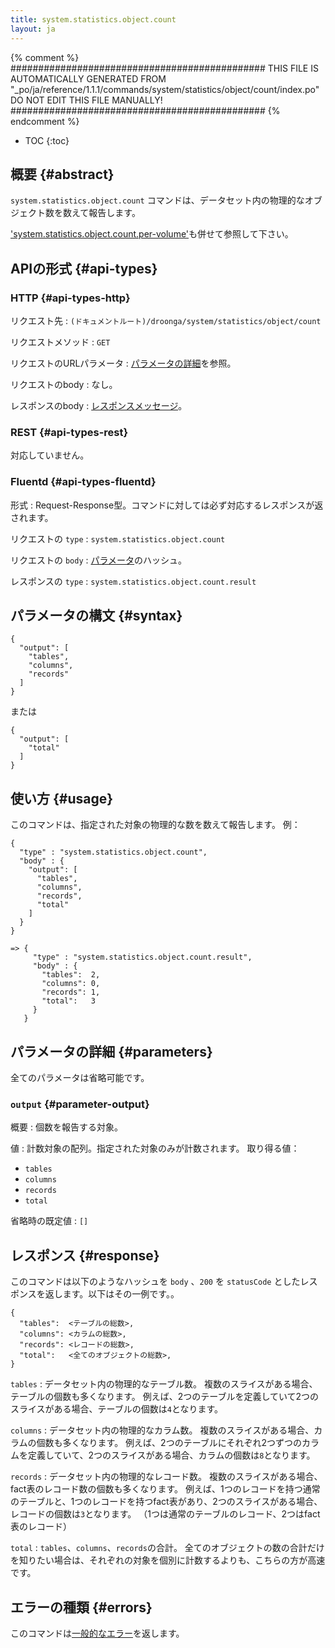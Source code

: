 ```yaml
---
title: system.statistics.object.count
layout: ja
---
```


{% comment %}
##############################################
  THIS FILE IS AUTOMATICALLY GENERATED FROM
  "_po/ja/reference/1.1.1/commands/system/statistics/object/count/index.po"
  DO NOT EDIT THIS FILE MANUALLY!
##############################################
{% endcomment %}


* TOC
{:toc}

## 概要 {#abstract}

`system.statistics.object.count` コマンドは、データセット内の物理的なオブジェクト数を数えて報告します。

['system.statistics.object.count.per-volume'](per-volume/)も併せて参照して下さい。

## APIの形式 {#api-types}

### HTTP {#api-types-http}

リクエスト先
: `(ドキュメントルート)/droonga/system/statistics/object/count`

リクエストメソッド
: `GET`

リクエストのURLパラメータ
: [パラメータの詳細](#parameters)を参照。

リクエストのbody
: なし。

レスポンスのbody
: [レスポンスメッセージ](#response)。

### REST {#api-types-rest}

対応していません。

### Fluentd {#api-types-fluentd}

形式
: Request-Response型。コマンドに対しては必ず対応するレスポンスが返されます。

リクエストの `type`
: `system.statistics.object.count`

リクエストの `body`
: [パラメータ](#parameters)のハッシュ。

レスポンスの `type`
: `system.statistics.object.count.result`

## パラメータの構文 {#syntax}

    {
      "output": [
        "tables",
        "columns",
        "records"
      ]
    }

または

    {
      "output": [
        "total"
      ]
    }

## 使い方 {#usage}

このコマンドは、指定された対象の物理的な数を数えて報告します。
例：

    {
      "type" : "system.statistics.object.count",
      "body" : {
        "output": [
          "tables",
          "columns",
          "records",
          "total"
        ]
      }
    }
    
    => {
         "type" : "system.statistics.object.count.result",
         "body" : {
           "tables":  2,
           "columns": 0,
           "records": 1,
           "total":   3
         }
       }


## パラメータの詳細 {#parameters}

全てのパラメータは省略可能です。

### `output` {#parameter-output}

概要
: 個数を報告する対象。

値
: 計数対象の配列。指定された対象のみが計数されます。
  取り得る値：
  
   * `tables`
   * `columns`
   * `records`
   * `total`

省略時の既定値
: `[]`


## レスポンス {#response}

このコマンドは以下のようなハッシュを `body` 、`200` を `statusCode` としたレスポンスを返します。以下はその一例です。。

    {
      "tables":  <テーブルの総数>,
      "columns": <カラムの総数>,
      "records": <レコードの総数>,
      "total":   <全てのオブジェクトの総数>,
    }

`tables`
: データセット内の物理的なテーブル数。
  複数のスライスがある場合、テーブルの個数も多くなります。
  例えば、2つのテーブルを定義していて2つのスライスがある場合、テーブルの個数は`4`となります。

`columns`
: データセット内の物理的なカラム数。
  複数のスライスがある場合、カラムの個数も多くなります。
  例えば、2つのテーブルにそれぞれ2つずつのカラムを定義していて、2つのスライスがある場合、カラムの個数は`8`となります。

`records`
: データセット内の物理的なレコード数。
  複数のスライスがある場合、fact表のレコード数の個数も多くなります。
  例えば、1つのレコードを持つ通常のテーブルと、1つのレコードを持つfact表があり、2つのスライスがある場合、レコードの個数は`3`となります。
  （1つは通常のテーブルのレコード、2つはfact表のレコード）

`total`
: `tables`、`columns`、`records`の合計。
  全てのオブジェクトの数の合計だけを知りたい場合は、それぞれの対象を個別に計数するよりも、こちらの方が高速です。

## エラーの種類 {#errors}

このコマンドは[一般的なエラー](/reference/message/#error)を返します。
